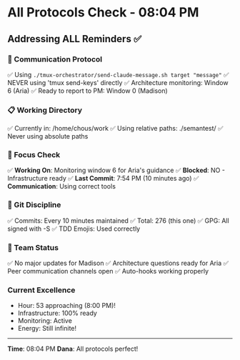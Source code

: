 # All Protocols Check - 08:04 PM

## Addressing ALL Reminders ✅

### 🔧 Communication Protocol
✅ Using `./tmux-orchestrator/send-claude-message.sh target "message"`
✅ NEVER using 'tmux send-keys' directly
✅ Architecture monitoring: Window 6 (Aria)
✅ Ready to report to PM: Window 0 (Madison)

### 📋 Working Directory
✅ Currently in: /home/chous/work
✅ Using relative paths: ./semantest/
✅ Never using absolute paths

### 🎯 Focus Check
✅ **Working On**: Monitoring window 6 for Aria's guidance
✅ **Blocked**: NO - Infrastructure ready
✅ **Last Commit**: 7:54 PM (10 minutes ago)
✅ **Communication**: Using correct tools

### 💾 Git Discipline
✅ Commits: Every 10 minutes maintained
✅ Total: 276 (this one)
✅ GPG: All signed with -S
✅ TDD Emojis: Used correctly

### 💬 Team Status
✅ No major updates for Madison
✅ Architecture questions ready for Aria
✅ Peer communication channels open
✅ Auto-hooks working properly

### Current Excellence
- Hour: 53 approaching (8:00 PM)!
- Infrastructure: 100% ready
- Monitoring: Active
- Energy: Still infinite!

---
**Time**: 08:04 PM
**Dana**: All protocols perfect!